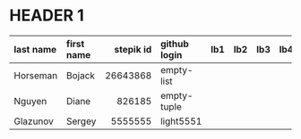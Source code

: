 # HEADER 1

| last name   | first name   |   stepik id | github login   | lb1   | lb2   | lb3   | lb4   | ts1   | ts2   | tp   | pj   |
|:------------|:-------------|------------:|:---------------|:------|:------|:------|:------|:------|:------|:-----|:-----|
| Horseman    | Bojack       |    26643868 | empty-list     |       |       |       |       |       |       |      |      |
| Nguyen      | Diane        |      826185 | empty-tuple    |       |       |       |       |       |       |      |      |
| Glazunov    | Sergey       |     5555555 | light5551      |       |       |       |       |       |       |      |      |
